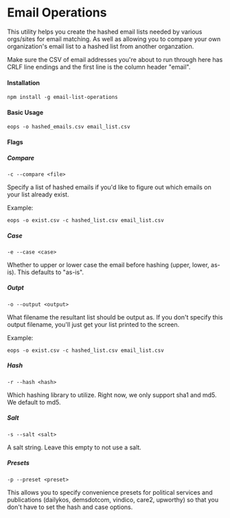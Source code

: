 # Email Operations

This utility helps you create the hashed email lists needed by various orgs/sites for email matching. As well as allowing you to compare your own organization's email list to a hashed list from another organzation.

Make sure the CSV of email addresses you're about to run through here has CRLF line endings and the first line is the column header "email".

#### Installation

	npm install -g email-list-operations

#### Basic Usage

	eops -o hashed_emails.csv email_list.csv

#### Flags

##### Compare

	-c --compare <file>

Specify a list of hashed emails if you'd like to figure out which emails on your list already exist.

Example:

	eops -o exist.csv -c hashed_list.csv email_list.csv

##### Case

	-e --case <case>

Whether to upper or lower case the email before hashing (upper, lower, as-is). This defaults to "as-is".

##### Outpt

	-o --output <output>

What filename the resultant list should be output as. If you don't specify this output filename, you'll just get your list printed to the screen.

Example:

	eops -o exist.csv -c hashed_list.csv email_list.csv

##### Hash

	-r --hash <hash>

Which hashing library to utilize. Right now, we only support sha1 and md5. We default to md5.

##### Salt

	-s --salt <salt>

A salt string. Leave this empty to not use a salt.

##### Presets

	-p --preset <preset>

This allows you to specify convenience presets for political services and publications (dailykos, demsdotcom, vindico, care2, upworthy) so that you don't have to set the hash and case options.
